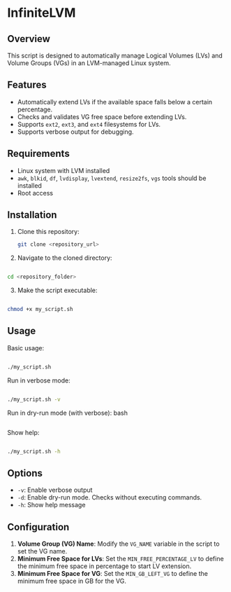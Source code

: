 # InfiniteLVM

## Overview

This script is designed to automatically manage Logical Volumes (LVs) and Volume Groups (VGs) in an LVM-managed Linux system.

## Features

- Automatically extend LVs if the available space falls below a certain percentage.
- Checks and validates VG free space before extending LVs.
- Supports `ext2`, `ext3`, and `ext4` filesystems for LVs.
- Supports verbose output for debugging.

## Requirements

- Linux system with LVM installed
- `awk`, `blkid`, `df`, `lvdisplay`, `lvextend`, `resize2fs`, `vgs` tools should be installed
- Root access

## Installation

1. Clone this repository:

   ```bash
   git clone <repository_url>

2. Navigate to the cloned directory:
   
  ``` bash

  cd <repository_folder>
```
3. Make the script executable:
```bash

chmod +x my_script.sh
```
## Usage

Basic usage:
``` bash

./my_script.sh
```
Run in verbose mode:
```bash

./my_script.sh -v
```
Run in dry-run mode (with verbose):
bash
``` ./my_script.sh -d -v
```
Show help:
```bash

./my_script.sh -h
```
## Options

- `-v`: Enable verbose output
- `-d`: Enable dry-run mode. Checks without executing commands.
- `-h`: Show help message

## Configuration

1. **Volume Group (VG) Name**: Modify the `VG_NAME` variable in the script to set the VG name.
2. **Minimum Free Space for LVs**: Set the `MIN_FREE_PERCENTAGE_LV` to define the minimum free space in percentage to start LV extension.
3. **Minimum Free Space for VG**: Set the `MIN_GB_LEFT_VG` to define the minimum free space in GB for the VG.



